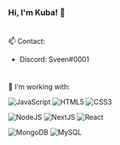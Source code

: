 ### Hi, I'm Kuba! 👋
#
📫 Contact:
- Discord: Sveen#0001
#
🏢 I'm working with:

![JavaScript](https://img.shields.io/badge/-JavaScript-black?style=flat&logo=javascript) 
![HTML5](https://img.shields.io/badge/-HTML-black?style=flat&logo=HTML5) 
![CSS3](https://img.shields.io/badge/-CSS-black?style=flat&logo=CSS3)

![NodeJS](https://img.shields.io/badge/-NodeJS-black?style=flat&logo=Node.js)  ![NextJS](https://img.shields.io/badge/-NextJS-black?style=flat&logo=next.js)  ![React](https://img.shields.io/badge/-React-black?style=flat&logo=react)

![MongoDB](https://img.shields.io/badge/-MongoDB-black?style=flat&logo=MongoDB) ![MySQL](https://img.shields.io/badge/-MySQL-black?style=flat&logo=mysql)

